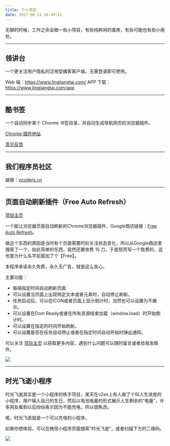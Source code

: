 ```yaml
---
title: 个人项目
date: 2017-06-21 16:49:11
---
```


无聊的时候，工作之余会做一些小项目，有些纯粹闲的蛋疼，有些可能也有些小用处。

------
## 领讲台

一个更关注用户隐私的泛用型播客客户端，无需登录即可使用。

Web 端：https://www.lingjiangtai.com/
APP 下载：https://www.lingjiangtai.com/app

------

## 酷书签

一个自动同步某个 Chorme 书签目录，并自动生成导航网页的浏览器插件。

[Chrome 插件地址](https://chrome.google.com/webstore/detail/%E9%85%B7%E4%B9%A6%E7%AD%BE/hfhlcfcnaohckjbbbknibnadmbobfnbn)

[意见反馈](https://vcoders.cn/topic/12)

------

## 我们程序员社区

链接：[vcoders.cn](https://vcoders.cn)

------

## 页面自动刷新插件（Free Auto Refresh）

[项目主页](../free-auto-refresh) 

一个能让浏览器页面自动刷新的Chrome浏览器插件，Google商店链接：[Free Auto Refresh](https://chrome.google.com/webstore/detail/free-auto-refresh/lfkfikiejjfhpfbpgfolfkkdjpepmkal)。

做这个东西的原因是当时有个页面需要时刻关注状态变化，所以从Google商店里搜索了一个，如此简单的东西，竟然还要收费 15 刀，于是怒而写一个免费的，这也是为什么名字前面加了个【Free】。

本程序承诺永久免费，永久无广告，就是这么良心。

主要功能：

- 每隔指定时间自动刷新页面
- 可以设置当页面上出现特定文本或者元素时，自动停止刷新。
- 任务启动后，可以在ICON或者页面上显示倒计时，当然也可以设置为不展示。
- 可以设置在Dom Ready或者在所有资源结束加载（window.load）时开始倒计时。
- 可以设置在指定的时间开始刷新。
- 可以设置是否在任务自动停止或者在指定时间自动开始时弹出通知。

可以关注 [项目主页](../free-auto-refresh) 以获取更多内容，遇到什么问题可以随时留言或者给我发邮件。

![](/images/far.png)

------

## 时光飞逝小程序

时光飞逝其实是一个小程序的练手项目，某天在v2ex上有人做了个叫人生进度的小程序，用户输入自己的生日，然后以电池电量的形式展示人生剩余的“电量”，许多网友看到以后纷纷表示因为不能充电，所以很焦虑。

喏，时光飞逝就是一个可以充电的小程序。

如果你想体验，可以在微信小程序页面搜索“时光飞逝“，或者扫描下方的二维码。

![](/images/wxqrcode.jpg)


